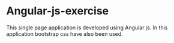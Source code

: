 # Angular-js-exercise
This single page application is developed using Angular js. In this application  bootstrap css have also been used. 
